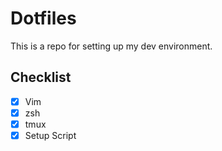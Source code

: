 # Dotfiles

This is a repo for setting up my dev environment.

## Checklist

- [x] Vim
- [x] zsh
- [x] tmux
- [x] Setup Script

